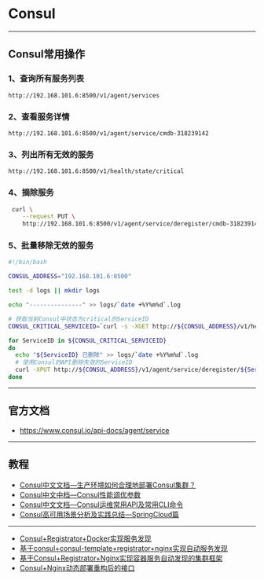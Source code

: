 # Consul

---

## Consul常用操作

### 1、查询所有服务列表

```http
http://192.168.101.6:8500/v1/agent/services
```

### 2、查看服务详情

```http
http://192.168.101.6:8500/v1/agent/service/cmdb-318239142
```

### 3、列出所有无效的服务

```http
http://192.168.101.6:8500/v1/health/state/critical
```

### 4、摘除服务

```bash
 curl \
    --request PUT \
    http://192.168.101.6:8500/v1/agent/service/deregister/cmdb-318239142
```

### 5、批量移除无效的服务

```bash
#!/bin/bash

CONSUL_ADDRESS="192.168.101.6:8500"

test -d logs || mkdir logs

echo "---------------" >> logs/`date +%Y%m%d`.log

# 获取当前Consul中状态为critical的ServiceID
CONSUL_CRITICAL_SERVICEID=`curl -s -XGET http://${CONSUL_ADDRESS}/v1/health/state/critical | python -m json.tool | grep ServiceID | awk '{print $2}' |sed 's|"||g' | sed 's|,||g'`

for ServiceID in ${CONSUL_CRITICAL_SERVICEID}
do
  echo "${ServiceID} 已删除" >> logs/`date +%Y%m%d`.log
  # 使用Consul的API删除失效的ServiceID
  curl -XPUT http://${CONSUL_ADDRESS}/v1/agent/service/deregister/${ServiceID}
done
```

---

## 官方文档

* https://www.consul.io/api-docs/agent/service

---

## 教程

* [Consul中文文档—生产环境如何合理地部署Consul集群？](https://blog.csdn.net/shuai_wy/article/details/109190366)
* [Consul中文中档—Consul性能调优参数](https://blog.csdn.net/shuai_wy/article/details/109177867)
* [Consul中文文档—Consul运维常用API及常用CLI命令](https://blog.csdn.net/shuai_wy/article/details/106199295)
* [Consul高可用场景分析及实践总结—SpringCloud篇](https://blog.csdn.net/shuai_wy/article/details/109021820)

---

* [Consul+Registrator+Docker实现服务发现](https://blog.51cto.com/13972012/2446086)
* [基于consul+consul-template+registrator+nginx实现自动服务发现](https://www.cnblogs.com/skyflask/p/11193812.html)
* [基于Consul+Registrator+Nginx实现容器服务自动发现的集群框架](https://blog.51cto.com/ganbing/2086851)
* [Consul+Nginx动态部署重构后的接口](https://juejin.cn/post/6890410605350486030)